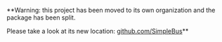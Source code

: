 **Warning: this project has been moved to its own organization and the package has been split.

Please take a look at its new location: [github.com/SimpleBus](https://github.com/SimpleBus)**

